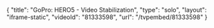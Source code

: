 {
    "title": "GoPro: HERO5 - Video Stabilization",
    "type": "solo",
    "layout": "iframe-static",
    "videoId": "81333598",
    "url": "\/tvpembed\/81333598"
}